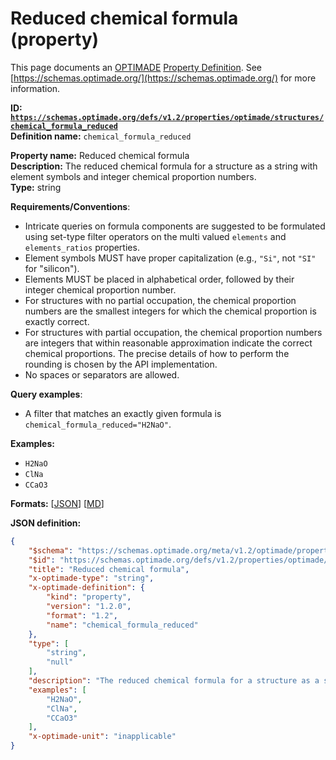 # Reduced chemical formula (property)

This page documents an [OPTIMADE](https://www.optimade.org/) [Property Definition](https://schemas.optimade.org/#definitions). See [https://schemas.optimade.org/](https://schemas.optimade.org/) for more information.

**ID: [`https://schemas.optimade.org/defs/v1.2/properties/optimade/structures/chemical_formula_reduced`](https://schemas.optimade.org/defs/v1.2/properties/optimade/structures/chemical_formula_reduced.md)**  
**Definition name:** `chemical_formula_reduced`

**Property name:** Reduced chemical formula  
**Description:** The reduced chemical formula for a structure as a string with element symbols and integer chemical proportion numbers.  
**Type:** string  

**Requirements/Conventions**:

- Intricate queries on formula components are suggested to be formulated using set-type filter operators on the multi valued `elements` and `elements_ratios` properties.
- Element symbols MUST have proper capitalization (e.g., `"Si"`, not `"SI"` for "silicon").
- Elements MUST be placed in alphabetical order, followed by their integer chemical proportion number.
- For structures with no partial occupation, the chemical proportion numbers are the smallest integers for which the chemical proportion is exactly correct.
- For structures with partial occupation, the chemical proportion numbers are integers that within reasonable approximation indicate the correct chemical proportions. The precise details of how to perform the rounding is chosen by the API implementation.
- No spaces or separators are allowed.

**Query examples**:

- A filter that matches an exactly given formula is `chemical_formula_reduced="H2NaO"`.

**Examples:**

- `H2NaO`
- `ClNa`
- `CCaO3`

**Formats:** [[JSON](chemical_formula_reduced.json)] [[MD](chemical_formula_reduced.md)]

**JSON definition:**

``` json
{
    "$schema": "https://schemas.optimade.org/meta/v1.2/optimade/property_definition.md",
    "$id": "https://schemas.optimade.org/defs/v1.2/properties/optimade/structures/chemical_formula_reduced",
    "title": "Reduced chemical formula",
    "x-optimade-type": "string",
    "x-optimade-definition": {
        "kind": "property",
        "version": "1.2.0",
        "format": "1.2",
        "name": "chemical_formula_reduced"
    },
    "type": [
        "string",
        "null"
    ],
    "description": "The reduced chemical formula for a structure as a string with element symbols and integer chemical proportion numbers.\n\n**Requirements/Conventions**:\n\n- Intricate queries on formula components are suggested to be formulated using set-type filter operators on the multi valued `elements` and `elements_ratios` properties.\n- Element symbols MUST have proper capitalization (e.g., `\"Si\"`, not `\"SI\"` for \"silicon\").\n- Elements MUST be placed in alphabetical order, followed by their integer chemical proportion number.\n- For structures with no partial occupation, the chemical proportion numbers are the smallest integers for which the chemical proportion is exactly correct.\n- For structures with partial occupation, the chemical proportion numbers are integers that within reasonable approximation indicate the correct chemical proportions. The precise details of how to perform the rounding is chosen by the API implementation.\n- No spaces or separators are allowed.\n\n**Query examples**:\n\n- A filter that matches an exactly given formula is `chemical_formula_reduced=\"H2NaO\"`.",
    "examples": [
        "H2NaO",
        "ClNa",
        "CCaO3"
    ],
    "x-optimade-unit": "inapplicable"
}
```